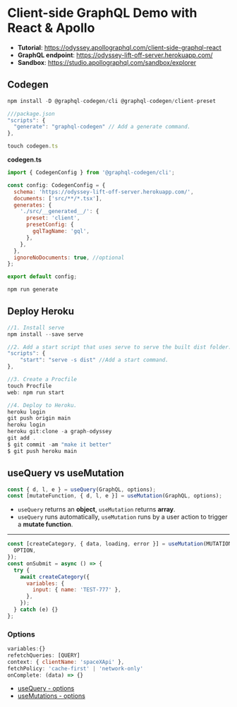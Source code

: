 # Client-side GraphQL Demo with React & Apollo

- **Tutorial**: https://odyssey.apollographql.com/client-side-graphql-react
- **GraphQL endpoint**: https://odyssey-lift-off-server.herokuapp.com/
- **Sandbox**: https://studio.apollographql.com/sandbox/explorer

## Codegen

```js
npm install -D @graphql-codegen/cli @graphql-codegen/client-preset

///package.json
"scripts": {
  "generate": "graphql-codegen" // Add a generate command.
},

touch codegen.ts
```

**codegen.ts**

```js
import { CodegenConfig } from '@graphql-codegen/cli';

const config: CodegenConfig = {
  schema: 'https://odyssey-lift-off-server.herokuapp.com/',
  documents: ['src/**/*.tsx'],
  generates: {
    './src/__generated__/': {
      preset: 'client',
      presetConfig: {
        gqlTagName: 'gql',
      },
    },
  },
  ignoreNoDocuments: true, //optional
};

export default config;
```

```js
npm run generate
```

## Deploy Heroku

```js
//1. Install serve
npm install --save serve

//2. Add a start script that uses serve to serve the built dist folder.
"scripts": {
    "start": "serve -s dist" //Add a start command.
},

//3. Create a Procfile
touch Procfile
web: npm run start

//4. Deploy to Heroku.
heroku login
git push origin main
heroku login
heroku git:clone -a graph-odyssey
git add .
$ git commit -am "make it better"
$ git push heroku main
```

## useQuery vs useMutation

```js
const { d, l, e } = useQuery(GraphQL, options);
const [mutateFunction, { d, l, e }] = useMutation(GraphQL, options);
```

- `useQuery` returns an **object**, `useMutation` returns **array**.
- `useQuery` runs automatically, `useMutation` runs by a user action to trigger a **mutate function**.

<hr />

```js
const [createCategory, { data, loading, error }] = useMutation(MUTATION, {
  OPTION,
});
const onSubmit = async () => {
  try {
    await createCategory({
      variables: {
        input: { name: 'TEST-777' },
      },
    });
  } catch (e) {}
};
```

### Options

```js
variables:{}
refetchQueries: [QUERY]
context: { clientName: 'spaceXApi' },
fetchPolicy: 'cache-first' | 'network-only'
onComplete: (data) => {}
```

- [useQuery - options](https://www.apollographql.com/docs/react/data/queries#options)
- [useMutations - options](https://www.apollographql.com/docs/react/data/mutations#options)
